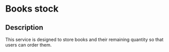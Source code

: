# Books stock

## Description

This service is designed to store books and their remaining quantity so that users can order them.

